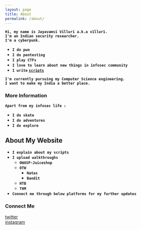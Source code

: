 ```yaml
---
layout: page
title: About
permalink: /about/
---
```


**`Hi, my name is Jayavamsi Villuri a.k.a v1llur1.`**\
**`I'm an Indian security researcher.`**\
**`I'm a cyberpunk.`**

- **`I do pwn`**
- **`I do pentesting`**
- **`I play CTFs`**
- **`I love to learn about new things in infosec community`**
- **`I write`** [**`scripts`**](https://github.com/v1llur1)

**`I'm currently pursuing my Computer Science engineering.`**\
**`I want to make my India a better place.`**

### More Information

**`Apart from my infosec life :`**

- **`I do skate`**
- **`I do adventures`**
- **`I do explore`**

## About My Website

- **`I explain about my scripts`**
- **`I upload walkthroughs`**
    + **`OWASP-Juiceshop`**
    + **`OTW`**
        - **`Natas`**
        - **`Bandit`**
    + **`HTB`**
    + **`THM`**
- **`Connect me through below platforms for my further updates`**

### Connect Me

[twitter](https://twitter.com/v1llur1)\
[instagram](https://instagram.com/v1llur1)
